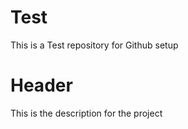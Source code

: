 # Test
This is a Test repository for Github setup
# Header 
This is the description for the project
